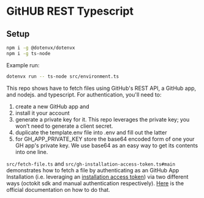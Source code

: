 # GitHUB REST Typescript

## Setup
```sh
npm i -g @dotenvx/dotenvx
npm i -g ts-node
```

Example run:
```sh
dotenvx run -- ts-node src/environment.ts
```

This repo shows have to fetch files using GitHub's REST API, a GitHub app, and nodejs.
and typescript.
For authentication, you'll need to:
1. create a new GitHub app and
  1. install it your account
  2. generate a private key for it. This repo leverages the private key; you won't need 
  to generate a client secret. 
2. duplicate the template.env file into .env and fill out the latter
  1. for GH_APP_PRIVATE_KEY store the base64 encoded form of one your GH app's private key.
  We use base64 as an easy way to get its contents into one line.

`src/fetch-file.ts` and `src/gh-installation-access-token.ts#main` demonstrates
how to fetch a file by authenticating as an GitHub App Installation (i.e. leveraging
an [installation access token](https://docs.github.com/en/apps/creating-github-apps/authenticating-with-a-github-app/generating-an-installation-access-token-for-a-github-app#about-installation-access-tokens))
via two different ways (octokit sdk and manual authentication respectively).
[Here](https://docs.github.com/en/apps/creating-github-apps/authenticating-with-a-github-app/authenticating-as-a-github-app-installation) is the official documentation on how to do that.

